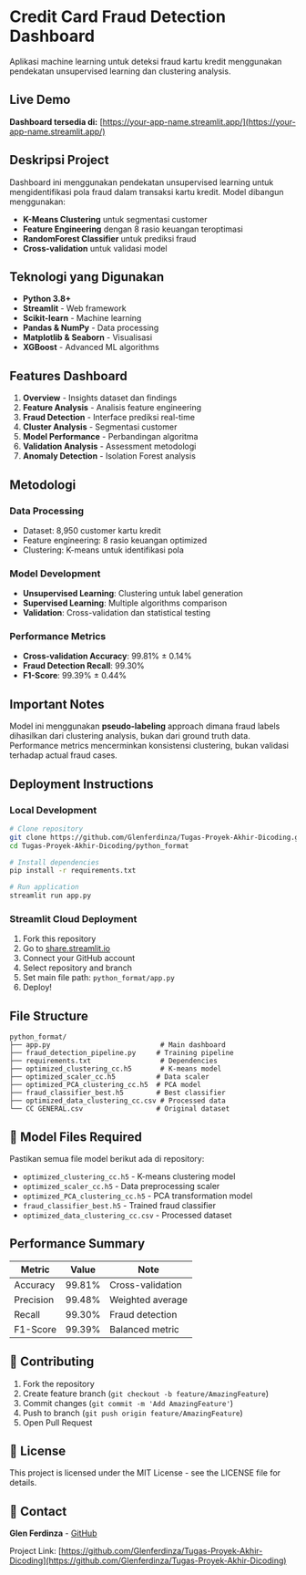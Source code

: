 # Credit Card Fraud Detection Dashboard

Aplikasi machine learning untuk deteksi fraud kartu kredit menggunakan pendekatan unsupervised learning dan clustering analysis.

## Live Demo

**Dashboard tersedia di:** [https://your-app-name.streamlit.app/](https://your-app-name.streamlit.app/)

## Deskripsi Project

Dashboard ini menggunakan pendekatan unsupervised learning untuk mengidentifikasi pola fraud dalam transaksi kartu kredit. Model dibangun menggunakan:

- **K-Means Clustering** untuk segmentasi customer
- **Feature Engineering** dengan 8 rasio keuangan teroptimasi
- **RandomForest Classifier** untuk prediksi fraud
- **Cross-validation** untuk validasi model

## Teknologi yang Digunakan

- **Python 3.8+**
- **Streamlit** - Web framework
- **Scikit-learn** - Machine learning
- **Pandas & NumPy** - Data processing
- **Matplotlib & Seaborn** - Visualisasi
- **XGBoost** - Advanced ML algorithms

## Features Dashboard

1. **Overview** - Insights dataset dan findings
2. **Feature Analysis** - Analisis feature engineering
3. **Fraud Detection** - Interface prediksi real-time
4. **Cluster Analysis** - Segmentasi customer
5. **Model Performance** - Perbandingan algoritma
6. **Validation Analysis** - Assessment metodologi
7. **Anomaly Detection** - Isolation Forest analysis

## Metodologi

### Data Processing
- Dataset: 8,950 customer kartu kredit
- Feature engineering: 8 rasio keuangan optimized
- Clustering: K-means untuk identifikasi pola

### Model Development
- **Unsupervised Learning**: Clustering untuk label generation
- **Supervised Learning**: Multiple algorithms comparison
- **Validation**: Cross-validation dan statistical testing

### Performance Metrics
- **Cross-validation Accuracy**: 99.81% ± 0.14%
- **Fraud Detection Recall**: 99.30%
- **F1-Score**: 99.39% ± 0.44%

## Important Notes

Model ini menggunakan **pseudo-labeling** approach dimana fraud labels dihasilkan dari clustering analysis, bukan dari ground truth data. Performance metrics mencerminkan konsistensi clustering, bukan validasi terhadap actual fraud cases.

## Deployment Instructions

### Local Development
```bash
# Clone repository
git clone https://github.com/Glenferdinza/Tugas-Proyek-Akhir-Dicoding.git
cd Tugas-Proyek-Akhir-Dicoding/python_format

# Install dependencies
pip install -r requirements.txt

# Run application
streamlit run app.py
```

### Streamlit Cloud Deployment
1. Fork this repository
2. Go to [share.streamlit.io](https://share.streamlit.io/)
3. Connect your GitHub account
4. Select repository and branch
5. Set main file path: `python_format/app.py`
6. Deploy!

## File Structure

```
python_format/
├── app.py                           # Main dashboard
├── fraud_detection_pipeline.py     # Training pipeline
├── requirements.txt                 # Dependencies
├── optimized_clustering_cc.h5       # K-means model
├── optimized_scaler_cc.h5          # Data scaler
├── optimized_PCA_clustering_cc.h5  # PCA model
├── fraud_classifier_best.h5        # Best classifier
├── optimized_data_clustering_cc.csv # Processed data
└── CC GENERAL.csv                  # Original dataset
```

## 🔧 Model Files Required

Pastikan semua file model berikut ada di repository:
- `optimized_clustering_cc.h5` - K-means clustering model
- `optimized_scaler_cc.h5` - Data preprocessing scaler
- `optimized_PCA_clustering_cc.h5` - PCA transformation model
- `fraud_classifier_best.h5` - Trained fraud classifier
- `optimized_data_clustering_cc.csv` - Processed dataset

## Performance Summary

| Metric | Value | Note |
|--------|--------|------|
| Accuracy | 99.81% | Cross-validation |
| Precision | 99.48% | Weighted average |
| Recall | 99.30% | Fraud detection |
| F1-Score | 99.39% | Balanced metric |

## 🤝 Contributing

1. Fork the repository
2. Create feature branch (`git checkout -b feature/AmazingFeature`)
3. Commit changes (`git commit -m 'Add AmazingFeature'`)
4. Push to branch (`git push origin feature/AmazingFeature`)
5. Open Pull Request

## 📝 License

This project is licensed under the MIT License - see the LICENSE file for details.

## 📧 Contact

**Glen Ferdinza** - [GitHub](https://github.com/Glenferdinza)

Project Link: [https://github.com/Glenferdinza/Tugas-Proyek-Akhir-Dicoding](https://github.com/Glenferdinza/Tugas-Proyek-Akhir-Dicoding)
